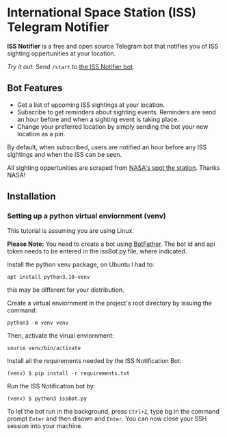 # International Space Station (ISS) Telegram Notifier

**ISS Notifier** is a free and open source Telegram bot that notifies you of ISS sighting oppertunities at your location.

_Try it out:_ Send `/start` to [the ISS Notifier bot](https://t.me/iss_notifier7_bot).

## Bot Features

- Get a list of upcoming ISS sightings at your location.
- Subscribe to get reminders about sighting events. Reminders are send an hour before and when a sighting event is taking place.
- Change your preferred location by simply sending the bot your new location as a pin.

By default, when subscribed, users are notified an hour before any ISS sightings and when the ISS can be seen.

All sighting oppertunities are scraped from [NASA's spot the station](spotthestation.nasa.gov). Thanks NASA!

## Installation

### Setting up a python virtual enviornment (venv)

This tutorial is assuming you are using Linux.

**Please Note:** You need to create a bot using [BotFather](https://www.telegram.me/BotFather). The bot id and api token needs to be entered in the issBot.py file, where indicated.

Install the python venv package, on Ubuntu I had to:

```
apt install python3.10-venv
```

this may be different for your distribution.

Create a virtual enviornment in the project's root directory by issuing the command:

```
python3 -m venv venv
```

Then, activate the virual enviornment:

```
source venv/bin/activate
```

Install all the requirements needed by the ISS Notification Bot:

```
(venv) $ pip install -r requirements.txt
```

Run the ISS Notification bot by:

```
(venv) $ python3 issBot.py
```

To let the bot run in the background, press `Ctrl+Z`, type bg in the command prompt `Enter` and then disown and `Enter`. You can now close your SSH session into your machine.
